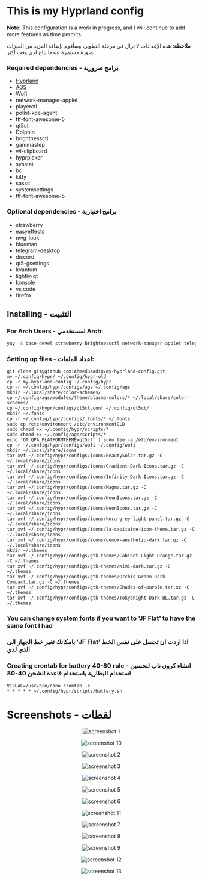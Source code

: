# This is my Hyprland config 
**Note:** This configuration is a work in progress, and I will continue to add more features as time permits.

**ملاحظة:** هذه الإعدادات لا تزال في مرحلة التطوير، وسأقوم بإضافة المزيد من الميزات بصورة مستمرة عندما يتاح لدي وقت أكثر.

### Required dependencies - برامج ضرورية
- [Hyprland](https://wiki.hyprland.org/Getting-Started/Installation/)
- [AGS](https://github.com/Aylur/ags/wiki/installation)
- Wofi
- network-manager-applet
- playerctl
- polkit-kde-agent
- ttf-font-awesome-5
- qt5ct
- Dolphin
- brightnessctl
- gammastep
- wl-clipboard
- hyprpicker
- sysstat
- bc
- kitty
- sassc
- systemsettings
- ttf-font-awesome-5

### Optional dependencies - برامج اختيارية
- strawberry
- easyeffects
- nwg-look
- blueman
- telegram-desktop
- discord
- qt5-gsettings
- kvantum
- lightly-qt
- konsole
- vs code
- firefox

## Installing - التثبيت

### For Arch Users - لمستخدمي Arch:
```bash
yay -S base-devel strawberry brightnessctl network-manager-applet telegram-desktop wofi qt5-gsettings konsole blueman ark dolphin ffmpegthumbs playerctl lightly-qt kvantum polkit-kde-agent ttf-font-awesome-5 jq gufw qt5ct tar gammastep wl-clipboard nwg-look-bin visual-studio-code-bin firefox easyeffects hyprpicker discord hyprshot-git bc sysstat kitty sassc systemsettings ttf-font-awesome-5
```


### Setting up files - اعداد الملفات:

	git clone git@github.com:AhmedSaadi0/my-hyprland-config.git
	mv ~/.config/hypr/ ~/.config/hypr-old
	cp -r my-hyprland-config ~/.config/hypr
	cp -r ~/.config/hypr/configs/ags ~/.config/ags
	mkdir ~/.local/share/color-schemes/
	cp ~/.config/ags/modules/theme/plasma-colors/* ~/.local/share/color-schemes/
	cp ~/.config/hypr/configs/qt5ct.conf ~/.config/qt5ct/
	mkdir ~/.fonts
	cp -r ~/.config/hypr/configs/.fonts/* ~/.fonts
	sudo cp /etc/environment /etc/environmentOLD
	sudo chmod +x ~/.config/hypr/scripts/*
	sudo chmod +x ~/.config/ags/scripts/*
	echo 'QT_QPA_PLATFORMTHEME=qt5ct' | sudo tee -a /etc/environment
	cp -r ~/.config/hypr/configs/wofi ~/.config/wofi
	mkdir ~/.local/share/icons
	tar xvf ~/.config/hypr/configs/icons/BeautySolar.tar.gz -C ~/.local/share/icons
	tar xvf ~/.config/hypr/configs/icons/Gradient-Dark-Icons.tar.gz -C ~/.local/share/icons
	tar xvf ~/.config/hypr/configs/icons/Infinity-Dark-Icons.tar.gz -C ~/.local/share/icons
	tar xvf ~/.config/hypr/configs/icons/Magma.tar.gz -C ~/.local/share/icons
	tar xvf ~/.config/hypr/configs/icons/NeonIcons.tar.gz -C ~/.local/share/icons
	tar xvf ~/.config/hypr/configs/icons/NeonIcons.tar.gz -C ~/.local/share/icons
	tar xvf ~/.config/hypr/configs/icons/kora-grey-light-panel.tar.gz -C ~/.local/share/icons
	tar xvf ~/.config/hypr/configs/icons/la-capitaine-icon-theme.tar.gz -C ~/.local/share/icons
	tar xvf ~/.config/hypr/configs/icons/oomox-aesthetic-dark.tar.gz -C ~/.local/share/icons
	mkdir ~/.themes
	tar xvf ~/.config/hypr/configs/gtk-themes/Cabinet-Light-Orange.tar.gz -C ~/.themes
	tar xvf ~/.config/hypr/configs/gtk-themes/Kimi-dark.tar.gz -C ~/.themes
	tar xvf ~/.config/hypr/configs/gtk-themes/Orchis-Green-Dark-Compact.tar.gz -C ~/.themes
	tar xvf ~/.config/hypr/configs/gtk-themes/Shades-of-purple.tar.xz -C ~/.themes
	tar xvf ~/.config/hypr/configs/gtk-themes/Tokyonight-Dark-BL.tar.gz -C ~/.themes


### You can change system fonts if you want to 'JF Flat' to have the same font I had
### بامكانك تغير خط الجهاز الى 'JF Flat' اذا اردت ان تحصل على نفس الخط الذي لدي


### Creating crontab for battery 40-80 rule - انشاء كرون تاب لتحسين استخدام البطارية باستخدام قاعدة الشحن 40-80 
    VISUAL=/usr/bin/nano crontab -e
    * * * * * ~/.config/hypr/scripts/battery.sh

# Screenshots - لقطات
<p align='center'>
	<img alt='screenshot 1' src='https://github.com/AhmedSaadi0/my-hyprland-config/blob/main/screenshots/1.png'/>
</p>
<p align='center'>
	<img alt='screenshot 10' src='https://github.com/AhmedSaadi0/my-hyprland-config/blob/main/screenshots/10.png'/>
</p>
<p align='center'>
	<img alt='screenshot 2' src='https://github.com/AhmedSaadi0/my-hyprland-config/blob/main/screenshots/2.png'/>
</p>
<p align='center'>
	<img alt='screenshot 3' src='https://github.com/AhmedSaadi0/my-hyprland-config/blob/main/screenshots/3.png'/>
</p>
<p align='center'>
	<img alt='screenshot 4' src='https://github.com/AhmedSaadi0/my-hyprland-config/blob/main/screenshots/4.png'/>
</p>
<p align='center'>
	<img alt='screenshot 5' src='https://github.com/AhmedSaadi0/my-hyprland-config/blob/main/screenshots/5.png'/>
</p>
<p align='center'>
	<img alt='screenshot 6' src='https://github.com/AhmedSaadi0/my-hyprland-config/blob/main/screenshots/6.png'/>
</p>
<p align='center'>
	<img alt='screenshot 11' src='https://github.com/AhmedSaadi0/my-hyprland-config/blob/main/screenshots/11.png'/>
</p>
<p align='center'>
	<img alt='screenshot 7' src='https://github.com/AhmedSaadi0/my-hyprland-config/blob/main/screenshots/7.png'/>
</p>
<p align='center'>
	<img alt='screenshot 8' src='https://github.com/AhmedSaadi0/my-hyprland-config/blob/main/screenshots/8.png'/>
</p>
<p align='center'>
	<img alt='screenshot 9' src='https://github.com/AhmedSaadi0/my-hyprland-config/blob/main/screenshots/9.png'/>
</p>
<p align='center'>
	<img alt='screenshot 12' src='https://github.com/AhmedSaadi0/my-hyprland-config/blob/main/screenshots/12.png'/>
</p>
<p align='center'>
	<img alt='screenshot 13' src='https://github.com/AhmedSaadi0/my-hyprland-config/blob/main/screenshots/13.png'/>
</p>

